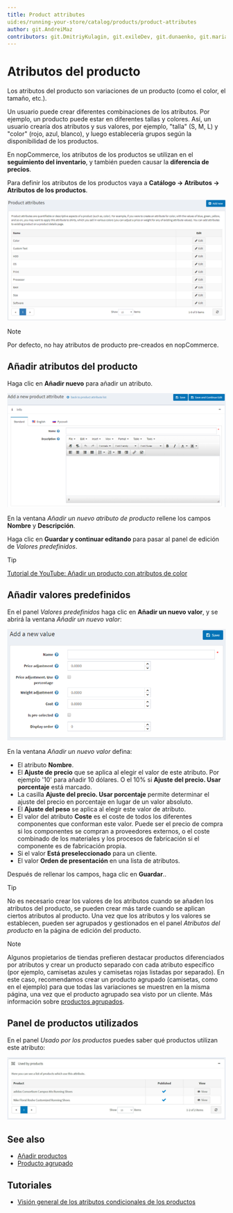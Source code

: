 ```yaml
---
title: Product attributes
uid:es/running-your-store/catalog/products/product-attributes
author: git.AndreiMaz
contributors: git.DmitriyKulagin, git.exileDev, git.dunaenko, git.mariannk
---
```


# Atributos del producto

Los atributos del producto son variaciones de un producto (como el color, el tamaño, etc.).

Un usuario puede crear diferentes combinaciones de los atributos. Por ejemplo, un producto puede estar en diferentes tallas y colores. Así, un usuario crearía dos atributos y sus valores, por ejemplo, "talla" (S, M, L) y "color" (rojo, azul, blanco), y luego establecería grupos según la disponibilidad de los productos.

En nopCommerce, los atributos de los productos se utilizan en el **seguimiento del inventario**, y también pueden causar la **diferencia de precios**.

Para definir los atributos de los productos vaya a **Catálogo → Atributos → Atributos de los productos**.

![Atributos del producto](_static/product-attributes/product_attributes.png)

> [!NOTE]
> 
> Por defecto, no hay atributos de producto pre-creados en nopCommerce.

## Añadir atributos del producto

Haga clic en **Añadir nuevo** para añadir un atributo.

![Añadir nuevo](_static/product-attributes/add_a_new_product_attribute.png)

En la ventana *Añadir un nuevo atributo de producto* rellene los campos **Nombre** y **Descripción**.

Haga clic en **Guardar y continuar editando** para pasar al panel de edición de *Valores predefinidos*.

> [!TIP]
> 
> [Tutorial de YouTube: Añadir un producto con atributos de color](https://youtu.be/QihipwQ61YU)

## Añadir valores predefinidos

En el panel *Valores predefinidos* haga clic en **Añadir un nuevo valor**, y se abrirá la ventana *Añadir un nuevo valor*:

![Añadir valores predefinidos](_static/product-attributes/add_a_new_value.png)

En la ventana *Añadir un nuevo valor* defina:

- El atributo **Nombre**.
- El **Ajuste de precio** que se aplica al elegir el valor de este atributo. Por ejemplo '10' para añadir 10 dólares. O el 10% si **Ajuste del precio. Usar porcentaje** está marcado.
- La casilla **Ajuste del precio. Usar porcentaje** permite determinar el ajuste del precio en porcentaje en lugar de un valor absoluto.
- El **Ajuste del peso** se aplica al elegir este valor de atributo.
- El valor del atributo **Coste** es el coste de todos los diferentes componentes que conforman este valor. Puede ser el precio de compra si los componentes se compran a proveedores externos, o el coste combinado de los materiales y los procesos de fabricación si el componente es de fabricación propia.
- Si el valor **Está preseleccionado** para un cliente.
- El valor **Orden de presentación** en una lista de atributos.

Después de rellenar los campos, haga clic en **Guardar**..

> [!TIP]
> 
> No es necesario crear los valores de los atributos cuando se añaden los atributos del producto, se pueden crear más tarde cuando se aplican ciertos atributos al producto. 
> Una vez que los atributos y los valores se establecen, pueden ser agrupados y gestionados en el panel *Atributos del producto* en la página de edición del producto.

> [!NOTE]
> 
> Algunos propietarios de tiendas prefieren destacar productos diferenciados por atributos y crear un producto separado con cada atributo específico (por ejemplo, camisetas azules y camisetas rojas listadas por separado). En este caso, recomendamos crear un producto agrupado (camisetas, como en el ejemplo) para que todas las variaciones se muestren en la misma página, una vez que el producto agrupado sea visto por un cliente. Más información sobre [productos agrupados](xref:es/running-your-store/catalog/products/grouped-products-variants).

## Panel de productos utilizados

En el panel *Usado por los productos* puedes saber qué productos utilizan este atributo:

![Utilizado por los productos](_static/product-attributes/used-by.jpg)

## See also

- [Añadir productos](xref:es/running-your-store/catalog/products/add-products)
- [Producto agrupado](xref:es/running-your-store/catalog/products/grouped-products-variants)

## Tutoriales

- [Visión general de los atributos condicionales de los productos](https://www.youtube.com/watch?v=eIdHVcEdos8&t=55s)